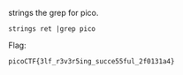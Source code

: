 strings the grep for pico.
```
strings ret |grep pico
```

Flag:
```
picoCTF{3lf_r3v3r5ing_succe55ful_2f0131a4}
```
